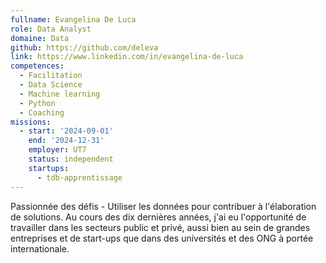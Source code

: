 ```yaml
---
fullname: Evangelina De Luca
role: Data Analyst
domaine: Data
github: https://github.com/deleva
link: https://www.linkedin.com/in/evangelina-de-luca
competences:
  - Facilitation
  - Data Science
  - Machine learning
  - Python
  - Coaching
missions:
  - start: '2024-09-01'
    end: '2024-12-31'
    employer: UT7
    status: independent
    startups:
      - tdb-apprentissage
---
```

Passionnée des défis - Utiliser les données pour contribuer à l'élaboration de solutions.
Au cours des dix dernières années, j'ai eu l'opportunité de travailler dans les secteurs public et privé, aussi bien au sein de grandes entreprises et de start-ups que dans des universités et des ONG à portée internationale.